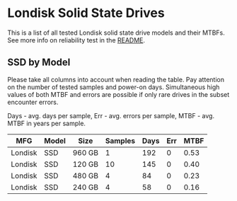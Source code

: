 Londisk Solid State Drives
==========================

This is a list of all tested Londisk solid state drive models and their MTBFs. See
more info on reliability test in the [README](https://github.com/linuxhw/SMART).

SSD by Model
------------

Please take all columns into account when reading the table. Pay attention on the
number of tested samples and power-on days. Simultaneous high values of both MTBF
and errors are possible if only rare drives in the subset encounter errors.

Days - avg. days per sample,
Err  - avg. errors per sample,
MTBF - avg. MTBF in years per sample.

| MFG       | Model              | Size   | Samples | Days  | Err   | MTBF |
|-----------|--------------------|--------|---------|-------|-------|------|
| Londisk   | SSD                | 960 GB | 1       | 192   | 0     | 0.53   |
| Londisk   | SSD                | 120 GB | 10      | 145   | 0     | 0.40   |
| Londisk   | SSD                | 480 GB | 4       | 84    | 0     | 0.23   |
| Londisk   | SSD                | 240 GB | 4       | 58    | 0     | 0.16   |
